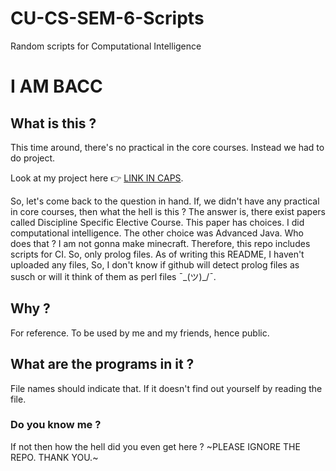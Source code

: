 # CU-CS-SEM-6-Scripts
Random scripts for Computational Intelligence

# I AM BACC

## What is this ?
This time around, there's no practical in the core courses. Instead we had to do project.

Look at my project here 👉 [LINK IN CAPS](https://github.com/ShambaC/Handwritten-Text-Recognition).

So, let's come back to the question in hand. If, we didn't have any practical in core courses, then what the hell is this ? The answer is, there exist papers called Discipline Specific Elective Course. This paper has choices. I did computational intelligence. The other choice was Advanced Java. Who does that ? I am not gonna make minecraft. Therefore, this repo includes scripts for CI. So, only prolog files. As of writing this README, I haven't uploaded any files, So, I don't know if github will detect prolog files as susch or will it think of them as perl files ¯\_(ツ)_/¯.

## Why ?
For reference. To be used by me and my friends, hence public.

## What are the programs in it ?
File names should indicate that. If it doesn't find out yourself by reading the file.

### Do you know me ?
If not then how the hell did you even get here ? ~PLEASE IGNORE THE REPO. THANK YOU.~
